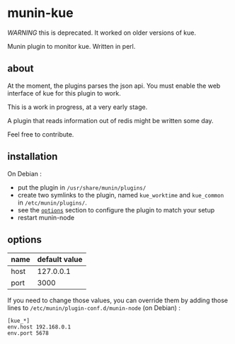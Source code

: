 # munin-kue

*WARNING* this is deprecated. It worked on older versions of kue.

Munin plugin to monitor kue. Written in perl.

## about

At the moment, the plugins parses the json api. You must enable the web interface of kue for this plugin to work.

This is a work in progress, at a very early stage.

A plugin that reads information out of redis might be written some day.

Feel free to contribute.

## installation

On Debian :

 - put the plugin in `/usr/share/munin/plugins/`
 - create two symlinks to the plugin, named `kue_worktime` and `kue_common` in `/etc/munin/plugins/`.
 - see the [`options`](#options) section to configure the plugin to match your setup
 - restart munin-node

## options

name  | default value
----- | -------------
host  | 127.0.0.1
port  | 3000

If you need to change those values, you can override them by adding those lines to `/etc/munin/plugin-conf.d/munin-node` (on Debian) :
```
[kue_*]
env.host 192.168.0.1
env.port 5678
```
